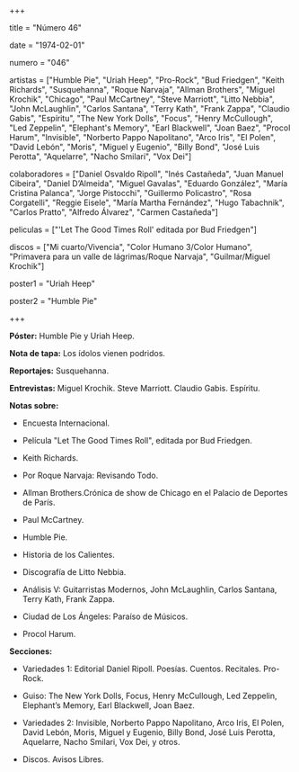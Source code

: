 +++

title = "Número 46"

date = "1974-02-01"

numero = "046"

artistas = ["Humble Pie", "Uriah Heep", "Pro-Rock", "Bud Friedgen", "Keith Richards", "Susquehanna", "Roque Narvaja", "Allman Brothers", "Miguel Krochik", "Chicago", "Paul McCartney", "Steve Marriott", "Litto Nebbia", "John McLaughlin", "Carlos Santana", "Terry Kath", "Frank Zappa", "Claudio Gabis", "Espíritu", "The New York Dolls", "Focus", "Henry McCullough", "Led Zeppelin", "Elephant's Memory", "Earl Blackwell", "Joan Baez", "Procol Harum", "Invisible", "Norberto Pappo Napolitano", "Arco Iris", "El Polen", "David Lebón", "Moris", "Miguel y Eugenio", "Billy Bond", "José Luis Perotta", "Aquelarre", "Nacho Smilari", "Vox Dei"]

colaboradores = ["Daniel Osvaldo Ripoll", "Inés Castañeda", "Juan Manuel Cibeira", "Daniel D’Almeida", "Miguel Gavalas", "Eduardo González", "María Cristina Palanca", "Jorge Pistocchi", "Guillermo Policastro", "Rosa Corgatelli", "Reggie Eisele", "María Martha Fernández", "Hugo Tabachnik", "Carlos Pratto", "Alfredo Álvarez", "Carmen Castañeda"]

peliculas = ["'Let The Good Times Roll' editada por Bud Friedgen"]

discos = ["Mi cuarto/Vivencia", "Color Humano 3/Color Humano", "Primavera para un valle de lágrimas/Roque Narvaja", "Guilmar/Miguel Krochik"]

poster1 = "Uriah Heep"

poster2 = "Humble Pie"

+++

**Póster:** Humble Pie y Uriah Heep. 

**Nota de tapa:** Los ídolos vienen podridos.

**Reportajes:** Susquehanna. 

**Entrevistas:** Miguel Krochik. Steve Marriott. Claudio Gabis. Espíritu. 

**Notas sobre:**

- Encuesta Internacional.

- Película "Let The Good Times Roll", editada por Bud Friedgen. 

- Keith Richards. 

- Por Roque Narvaja: Revisando Todo.

- Allman Brothers.Crónica de show de Chicago en el Palacio de Deportes de París.

- Paul McCartney. 

- Humble Pie. 

- Historia de los Calientes. 

- Discografía de Litto Nebbia. 

- Análisis V: Guitarristas Modernos, John McLaughlin, Carlos Santana, Terry Kath, Frank Zappa. 

- Ciudad de Los Ángeles: Paraíso de Músicos.

- Procol Harum.

**Secciones:**

- Variedades 1: Editorial Daniel Ripoll. Poesías. Cuentos. Recitales. Pro-Rock. 

- Guiso: The New York Dolls, Focus, Henry McCullough, Led Zeppelin, Elephant’s Memory, Earl Blackwell, Joan Baez. 

- Variedades 2: Invisible, Norberto Pappo Napolitano, Arco Iris, El Polen, David Lebón, Moris, Miguel y Eugenio, Billy Bond, José Luis Perotta, Aquelarre, Nacho Smilari, Vox Dei, y otros. 

- Discos. Avisos Libres.
